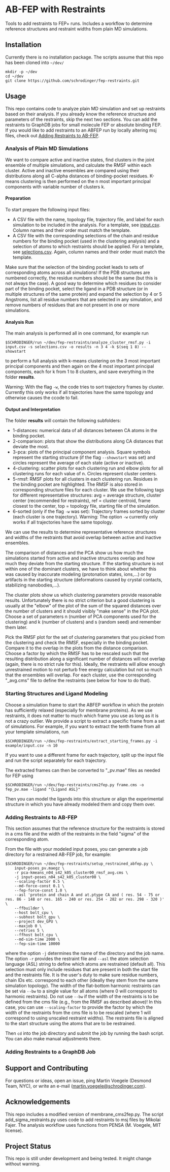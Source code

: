 # AB-FEP with Restraints

Tools to add restraints to FEP+ runs. Includes a workflow to determine reference structures and restraint widths from plain MD simulations.


## Installation

Currently there is no installation package. The scripts assume that this repo has been cloned into `~/dev/`

```
mkdir -p ~/dev
cd ~/dev
git clone https://github.com/schrodinger/fep-restraints.git
```


## Usage

This repo contains code to analyze plain MD simulation and set up restraints based on their analysis. 
If you already know the reference structure and parameters of the restraints, skip the next two sections.
You can add the restraints to GraphDB jobs for small molecule FEP or absolute binding FEP. 
If you would like to add restraints to an ABFEP run by locally altering msj files, check out [Adding Restraints to AB-FEP](https://github.com/schrodinger/fep-restraints?tab=readme-ov-file#adding-restraints-to-ab-fep).


### Analysis of Plain MD Simulations

We want to compare active and inactive states, find clusters in the joint ensemble of multiple simulations, and calculate the RMSF within each cluster.
Active and inactive ensembles are compared using their distributions along all C-alpha distances of binding-pocket residues. K-means clustering is then performed on the n most important principal components with variable number of clusters k.


#### Preparation

To start prepare the following input files:
- A CSV file with the name, topology file, trajectory file, and label for each simulation to be included in the analysis. For a template, see [input.csv](https://github.com/schrodinger/fep-restraints/-/blob/main/example/input.csv). Column names and their order must match the template.
- A CSV file with the corresponding selections of the chain and residue numbers for the binding pocket (used in the clustering analysis) and a selection of atoms to which restraints should be applied. For a template, see [selections.csv](https://github.com/schrodinger/fep-restraints/-/blob/main/example/selections.csv). Again, column names and their order must match the template. 

Make sure that the selection of the binding pocket leads to sets of corresponding atoms across all simulations! If the PDB structures are numbered correctly, the residue numbers should be the same (but this is not always the case). A good way to determine which residues to consider part of the binding pocket, select the ligand in a PDB structure (or in multiple structures of the same protein) and expand the selection by 4 or 5 Angstroms, list all residue numbers that are selected in any simulation, and remove numbers of residues that are not present in one or more simulations.  


#### Analysis Run

The main analysis is performed all in one command, for example run
```
$SCHRODINGER/run ~/dev/fep-restraints/analyze_cluster_rmsf.py -i input.csv -s selections.csv -o results -n 3 4 -k $(seq 1 8) --showstart
```
to perform a full analysis with k-means clustering on the 3 most important principal components and then again on the 4 most important principal components, each for k from 1 to 8 clusters, and save everything in the folder __results__.

Warning: With the flag `-w`, the code tries to sort trajectory frames by cluster. Currently this only works if all trajectories have the same topology and otherwise causes the ccode to fail.


#### Output and Interpretation

The folder __results__ will contain the following subfolders:
 - 1-distances: numerical data of all distances between CA atoms in the binding pocket.
 - 2-comparison: plots that show the distributions along CA distances that deviate the most.
 - 3-pca: plots of the principal component analysis. Square symbols represent the starting structure (if the flag `--showstart` was set) and circles represent the average of each state (active or inactive).
 - 4-clustering: scatter plots for each clustering run and elbow plots for all clustering runs for each value of n. Circles represent cluster centers.
 - 5-rmsf: RMSF plots for all clusters in each clustering run. Residues in the binding pocket are highlighted. The RMSF is also stored in corresponding structure files for each cluster. We use the following tags for different representative structures: avg = average structure, cluster center (recommended for restraints), ref = cluster centroid, frame closest to the center, top = topology file, starting file of the simulation.
 - 6-sorted (only if the flag `-w` was set): Trajectory frames sorted by cluster (each cluster is one trajectory). Warning: The option `-w` currently only works if all trajectories have the same topology.

We can use the results to determine representative reference structures and widths of the restraints that avoid overlap between active and inactive ensembles.

The comparison of distances and the PCA show us how much the simulations started from active and inactive structures overlap and how much they deviate from the starting structure. If the starting structure is not within one of the dominant clusters, we have to think about whether this was caused by inaccurate modeling (protonation states, ions,...) or by artifacts in the starting structure (deformations caused by crystal contacts, stabilizing nanobodies,...).

The cluster plots show us which clustering parameters provide reasonable results. Unfortunately there is no strict criterion but a good clustering is usually at the "elbow" of the plot of the sum of the squared distances over the number of clusters and it should visibly "make sense" in the PCA plot. Choose a set of parameters n (number of PCA components used for the clustering) and k (number of clusters) and s (random seed) and remember them later.

Pick the RMSF plot for the set of clustering parameters that you picked from the clustering and check the RMSF, especially in the binding pocket. 
Compare it to the overlap in the plots from the distance comparison. 
Choose a factor by which the RMSF has to be rescaled such that the resulting distribution along a significant number of distances will not overlap (again, there is no strict rule for this). 
Ideally, the restraints will allow enough unrestrained motion to not perturb free energy calculation but not so much that the ensembles will overlap. 
For each cluster, use the corresponding "_avg.cms" file to define the restraints (see below for how to do that).


### Starting Structures and Ligand Modeling

Choose a simulation frame to start the ABFEP workflow in which the protein has sufficiently relaxed (especially for membrane proteins). As we use restraints, it does not matter to much which frame you use as long as it is not a crazy outlier. We provide a script to extract a specific frame from a set of simulations. For example, if you want to extract the tenth frame from all your template simulations, run
```
$SCHRODINGER/run ~/dev/fep-restraints/extract_starting_frames.py -i example/input.csv -n 10
```
If you want to use a different frame for each trajectory, split up the input file and run the script separately for each trajectory.

The extracted frames can then be converted to "_pv.mae" files as needed for FEP using
```
$SCHRODINGER/run ~/dev/fep-restraints/cms2fep.py frame.cms -o fep_pv.mae -ligand "{Ligand ASL}"
```
Then you can model the ligands into this structure or align the experimental structure in which you have already modeled them and copy them over.

### Adding Restraints to AB-FEP

This section assumes that the reference structure for the restraints is stored in a cms file and the width of the restraints in the field "sigma" of the corresponding atom. 

From the file with your modeled input poses, you can generate a job directory for a restrained AB-FEP job, for example:
```
$SCHRODINGER/run ~/dev/fep-restraints/setup_restrained_abfep.py \
	input-poses_pv.maegz \
	-r pca-kmeans_n04_s42_k05_cluster00_rmsf_avg.cms \
	-j input-poses_n04_s42_k05_cluster00 \
	--scaling-factor 0.5 \
	--md-force-const 0.1 \
	--fep-force-const 1.0 \
	--asl 'protein and chain A and at.ptype CA and ( res. 54 - 75 or res. 86 - 148 or res. 165 - 240 or res. 254 - 282 or res. 298 - 320 )' \
	--ffbuilder \
	--host bolt_cpu \
	--subhost bolt_gpu \
	--project dev_GPU \
	--maxjob 0 \
	--retries 5 \
	--ffhost bolt_cpu \
	--md-sim-time 2000 \
	--fep-sim-time 10000
```
where the option `-j` determines the name of the directory and the job name. 
The option `-r` provides the restraint file and `--asl` the atom selection language (ASL) string to define which atoms are restrained (default all). This selection must only include residues that are present in both the start file and the restraints file. It is the user's duty to make sure residue numbers, chain IDs etc. correspond to each other (ideally they stem from the same simulation topology).
The width of the flat-bottom harmonic restraints can be set via `--bw` to a single value for all atoms (where 0 will correspond to harmonic restraints). Do not use `--bw` if the width of the restraints is to be defined from the cms file (e.g., from the RMSF as described above)! In this case, you can use `--scaling-factor` to provide the factor by which the width of the restraints from the cms file is to be rescaled (where 1 will correspond to using unscaled restraint widths). The restraints file is aligned to the start structure using the atoms that are to be restrained.

Then `cd` into the job directory and submit the job by running the bash script. 
You can also make manual adjustments there.

### Adding Restraints to a GraphDB Job


## Support and Contributing

For questions or ideas, open an issue, ping Martin Voegele (Desmond Team, NYC), or write an e-mail (martin.voegele@schrodinger.com).


## Acknowledgements

This repo includes a modified version of membrane_cms2fep.py. 
The script add_sigma_restraints.py uses code to add restraints to msj files by Mikolai Fajer.
The analysis workflow uses functions from PENSA (M. Voegele, MIT license).


## Project Status

This repo is still under development and being tested. It might change without warning.


